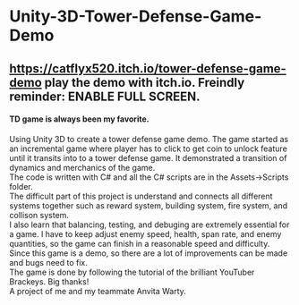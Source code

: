 # Unity-3D-Tower-Defense-Game-Demo
## https://catflyx520.itch.io/tower-defense-game-demo play the demo with itch.io. Freindly reminder: ENABLE FULL SCREEN.
#### TD game is always been my favorite.
Using Unity 3D to create a tower defense game demo. The game started as an incremental game where player has to click to get coin to unlock feature until it transits into to a tower defense game. It demonstrated a transition of dynamics and merchanics of the game. <br>
The code is written with C# and all the C# scripts are in the Assets->Scripts folder. <br>
The difficult part of this project is understand and connects all different systems together such as reward system, building system, fire system, and collison system.<br>
I also learn that balancing, testing, and debuging are extremely essential for a game. I have to keep adjust enemy speed, health, span rate, and enemy quantities, so the game can finish in a reasonable speed and difficulty. <br>
Since this game is a demo, so there are a lot of improvements can be made and bugs need to fix. <br>
The game is done by following the tutorial of the brilliant YouTuber Brackeys. Big thanks!<br>
A project of me and my teammate Anvita Warty.<br>
